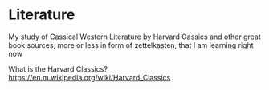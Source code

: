 # Literature

My study of Cassical Western Literature by Harvard Cassics and other great book sources, more or less in form of zettelkasten, that I am learning right now

What is the Harvard Classics?
https://en.m.wikipedia.org/wiki/Harvard_Classics
